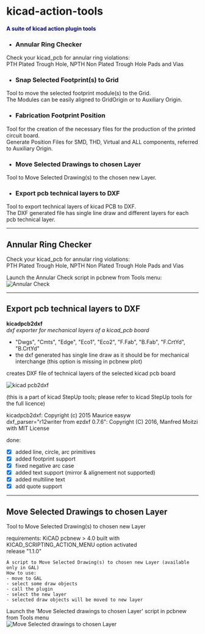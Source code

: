 # kicad-action-tools
#### <font color='navy'><b>A suite of kicad action plugin tools</b></font>

- ### Annular Ring Checker
Check your kicad_pcb for annular ring violations:  
PTH Plated Trough Hole, NPTH Non Plated Trough Hole Pads and Vias  

- ### Snap Selected Footprint(s) to Grid
Tool to move the selected footprint module(s) to the Grid.  
The Modules can be easily aligned to GridOrigin or to Auxiliary Origin. 

- ### Fabrication Footprint Position
Tool for the creation of the necessary files for the production of the printed circuit board.  
Generate Position Files for SMD, THD, Virtual and ALL components, referred to Auxiliary Origin. 

- ### Move Selected Drawings to chosen Layer
Tool to Move Selected Drawing(s) to the chosen new Layer.  

- ### Export pcb technical layers to DXF
Tool to export technical layers of kicad PCB to DXF.    
The DXF generated file has single line draw and different layers for each pcb technical layer.
 
---
## Annular Ring Checker
Check your kicad_pcb for annular ring violations:  
PTH Plated Trough Hole, NPTH Non Plated Trough Hole Pads and Vias  

Launch the Annular Check script in pcbnew from Tools menu:  
![Annular Check](screenshots/annular-checker.gif)

---
## Export pcb technical layers to DXF
**kicadpcb2dxf**  
_dxf exporter for mechanical layers of a kicad_pcb board_  
- "Dwgs", "Cmts", "Edge", "Eco1", "Eco2", "F.Fab", "B.Fab", "F.CrtYd", "B.CrtYd"  
- the dxf generated has single line draw as it should be for mechanical interchange (this option is missing in pcbnew plot)  

creates DXF file of technical layers of the selected kicad pcb board
  
![kicad pcb2dxf](screenshots/export-pcb2dxf.png)  

(this is a part of kicad StepUp tools; please refer to kicad StepUp tools for the full licence)

 kicadpcb2dxf: Copyright (c) 2015 Maurice easyw  
 dxf_parser="r12writer from ezdxf 0.7.6": Copyright (C) 2016, Manfred Moitzi with MIT License  
 
done:  
- [x] added line, circle, arc primitives  
- [x] added footprint support  
- [x] fixed negative arc case  
- [x] added text support (mirror & alignement not supported)  
- [x] added multiline text  
- [x] add quote support  

---
## Move Selected Drawings to chosen Layer
Tool to Move Selected Drawing(s) to chosen new Layer

requirements: KiCAD pcbnew > 4.0 built with KICAD_SCRIPTING_ACTION_MENU option activated  
release "1.1.0"  

    A script to Move Selected Drawing(s) to chosen new Layer (available only in GAL) 
    How to use:
    - move to GAL
    - select some draw objects
    - call the plugin
    - select the new layer
    - selected draw objects will be moved to new layer

Launch the 'Move Selected drawings to chosen Layer' script in pcbnew from Tools menu  
![Move Selected drawings to chosen Layer](screenshots/move_to_layer.png)
